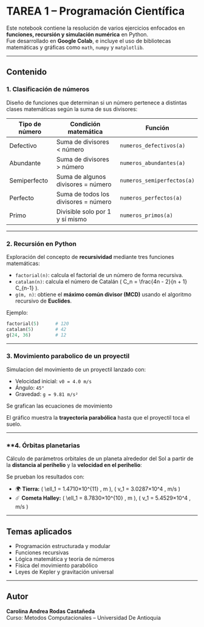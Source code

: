 # TAREA 1 – Programación Científica 

Este notebook contiene la resolución de varios ejercicios enfocados en **funciones, recursión y simulación numérica** en Python.  
Fue desarrollado en **Google Colab**, e incluye el uso de bibliotecas matemáticas y gráficas como `math`, `numpy` y `matplotlib`.

---

## Contenido

### **1. Clasificación de números**

Diseño de funciones que determinan si un número pertenece a distintas clases matemáticas según la suma de sus divisores:

| Tipo de número | Condición matemática | Función |
|----------------|----------------------|----------|
| Defectivo | Suma de divisores < número | `numeros_defectivos(a)` |
| Abundante | Suma de divisores > número | `numeros_abundantes(a)` |
| Semiperfecto | Suma de algunos divisores = número | `numeros_semiperfectos(a)` |
| Perfecto | Suma de todos los divisores = número | `numeros_perfectos(a)` |
| Primo | Divisible solo por 1 y sí mismo | `numeros_primos(a)` |


---

### 2. Recursión en Python

Exploración del concepto de **recursividad** mediante tres funciones matemáticas:

- `factorial(n)`: calcula el factorial de un número de forma recursiva.  
- `catalan(n)`: calcula el número de Catalán \( C_n = \frac{4n - 2}{n + 1} C_{n-1} \).  
- `g(m, n)`: obtiene el **máximo común divisor (MCD)** usando el algoritmo recursivo de **Euclides**.

Ejemplo:
```python
factorial(5)      # 120
catalan(5)        # 42
g(24, 36)         # 12
```

---

### **3. Movimiento parabolico de un proyectil**

Simulacion del movimiento de un proyectil lanzado con:
- Velocidad inicial: `v0 = 4.0 m/s`
- Ángulo: `45°`
- Gravedad: `g = 9.81 m/s²`

Se grafican las ecuaciones de movimiento

 El gráfico muestra la **trayectoria parabólica** hasta que el proyectil toca el suelo.

---

### **4. Órbitas planetarias 

Cálculo de parámetros orbitales de un planeta alrededor del Sol a partir de la **distancia al perihelio** y la **velocidad en el perihelio**:

Se prueban los resultados con:
- 🌍 **Tierra:** \( \ell_1 = 1.4710×10^{11} \, m \), \( v_1 = 3.0287×10^4 \, m/s \)
- ☄️ **Cometa Halley:** \( \ell_1 = 8.7830×10^{10} \, m \), \( v_1 = 5.4529×10^4 \, m/s \)

---

##  Temas aplicados

- Programación estructurada y modular  
- Funciones recursivas  
- Lógica matemática y teoría de números  
- Física del movimiento parabólico  
- Leyes de Kepler y gravitación universal  


---

##  Autor

**Carolina Andrea Rodas Castañeda**  
Curso: Metodos Computacionales – Universidad De Antioquia  

